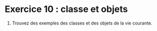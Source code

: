 # Exercice 10 : classe et objets

1. Trouvez des exemples des classes et des objets de la vie courante.